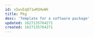 ```yaml
---
id: xIwvEqQ71wRQ4wWk
title: Pkg
desc: 'Template for a software package'
updated: 1627135764271
created: 1627135764271
---
```


